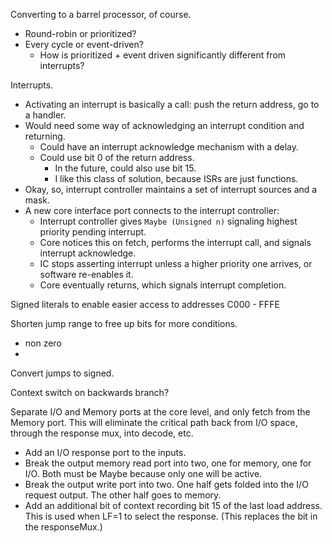 
Converting to a barrel processor, of course.
  - Round-robin or prioritized?
  - Every cycle or event-driven?
    - How is prioritized + event driven significantly different from interrupts?

Interrupts.
  - Activating an interrupt is basically a call: push the return address, go to
    a handler.
  - Would need some way of acknowledging an interrupt condition and returning.
    - Could have an interrupt acknowledge mechanism with a delay.
    - Could use bit 0 of the return address.
      - In the future, could also use bit 15.
      - I like this class of solution, because ISRs are just functions.
  - Okay, so, interrupt controller maintains a set of interrupt sources and a
    mask.
  - A new core interface port connects to the interrupt controller:
    - Interrupt controller gives `Maybe (Unsigned n)` signaling highest priority
      pending interrupt.
    - Core notices this on fetch, performs the interrupt call, and signals
      interrupt acknowledge.
    - IC stops asserting interrupt unless a higher priority one arrives, or
      software re-enables it.
    - Core eventually returns, which signals interrupt completion.


Signed literals to enable easier access to addresses C000 - FFFE


Shorten jump range to free up bits for more conditions.
- non zero
- 

Convert jumps to signed.


Context switch on backwards branch?


Separate I/O and Memory ports at the core level, and only fetch from the Memory
port. This will eliminate the critical path back from I/O space, through the
response mux, into decode, etc.
  - Add an I/O response port to the inputs.
  - Break the output memory read port into two, one for memory, one for I/O.
    Both must be Maybe because only one will be active.
  - Break the output write port into two. One half gets folded into the I/O
    request output. The other half goes to memory. 
  - Add an additional bit of context recording bit 15 of the last load address.
    This is used when LF=1 to select the response. (This replaces the bit in the
    responseMux.)
